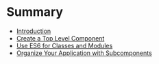 # Summary

* [Introduction](README.md)
* [Create a Top Level Component](02_create_a_top_level_component.md)
* [Use ES6 for Classes and Modules](chapter1.md)
* [Organize Your Application with Subcomponents](03_organize_your_application_with_subcomponents.md)

